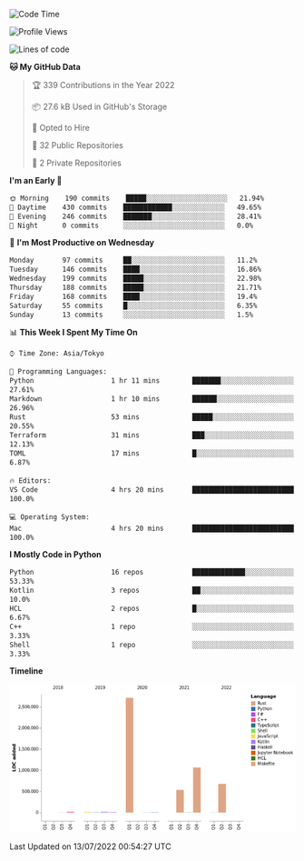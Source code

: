 <!--START_SECTION:waka-->
![Code Time](http://img.shields.io/badge/Code%20Time-0%20secs-blue)

![Profile Views](http://img.shields.io/badge/Profile%20Views-1-blue)

![Lines of code](https://img.shields.io/badge/From%20Hello%20World%20I%27ve%20Written-5%20Million%20lines%20of%20code-blue)

**🐱 My GitHub Data** 

> 🏆 339 Contributions in the Year 2022
 > 
> 📦 27.6 kB Used in GitHub's Storage 
 > 
> 💼 Opted to Hire
 > 
> 📜 32 Public Repositories 
 > 
> 🔑 2 Private Repositories  
 > 
**I'm an Early 🐤** 

```text
🌞 Morning    190 commits    █████░░░░░░░░░░░░░░░░░░░░   21.94% 
🌆 Daytime    430 commits    ████████████░░░░░░░░░░░░░   49.65% 
🌃 Evening    246 commits    ███████░░░░░░░░░░░░░░░░░░   28.41% 
🌙 Night      0 commits      ░░░░░░░░░░░░░░░░░░░░░░░░░   0.0%

```
📅 **I'm Most Productive on Wednesday** 

```text
Monday       97 commits     ██░░░░░░░░░░░░░░░░░░░░░░░   11.2% 
Tuesday      146 commits    ████░░░░░░░░░░░░░░░░░░░░░   16.86% 
Wednesday    199 commits    █████░░░░░░░░░░░░░░░░░░░░   22.98% 
Thursday     188 commits    █████░░░░░░░░░░░░░░░░░░░░   21.71% 
Friday       168 commits    ████░░░░░░░░░░░░░░░░░░░░░   19.4% 
Saturday     55 commits     █░░░░░░░░░░░░░░░░░░░░░░░░   6.35% 
Sunday       13 commits     ░░░░░░░░░░░░░░░░░░░░░░░░░   1.5%

```


📊 **This Week I Spent My Time On** 

```text
⌚︎ Time Zone: Asia/Tokyo

💬 Programming Languages: 
Python                   1 hr 11 mins        ███████░░░░░░░░░░░░░░░░░░   27.61% 
Markdown                 1 hr 10 mins        ██████░░░░░░░░░░░░░░░░░░░   26.96% 
Rust                     53 mins             █████░░░░░░░░░░░░░░░░░░░░   20.55% 
Terraform                31 mins             ███░░░░░░░░░░░░░░░░░░░░░░   12.13% 
TOML                     17 mins             █░░░░░░░░░░░░░░░░░░░░░░░░   6.87%

🔥 Editors: 
VS Code                  4 hrs 20 mins       █████████████████████████   100.0%

💻 Operating System: 
Mac                      4 hrs 20 mins       █████████████████████████   100.0%

```

**I Mostly Code in Python** 

```text
Python                   16 repos            █████████████░░░░░░░░░░░░   53.33% 
Kotlin                   3 repos             ██░░░░░░░░░░░░░░░░░░░░░░░   10.0% 
HCL                      2 repos             █░░░░░░░░░░░░░░░░░░░░░░░░   6.67% 
C++                      1 repo              ░░░░░░░░░░░░░░░░░░░░░░░░░   3.33% 
Shell                    1 repo              ░░░░░░░░░░░░░░░░░░░░░░░░░   3.33%

```


**Timeline**

![Chart not found](https://raw.githubusercontent.com/kitagawa-hr/kitagawa-hr/main/charts/bar_graph.png) 


 Last Updated on 13/07/2022 00:54:27 UTC
<!--END_SECTION:waka-->
